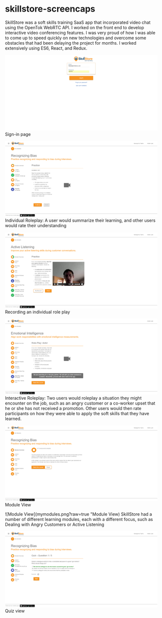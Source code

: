# skillstore-screencaps
SkillStore was a soft skills training SaaS app that incorporated video chat using the OpenTok WebRTC API. I worked on the front end to develop interactive video conferencing features. I was very proud of how I was able to come up to speed quickly on new technologies and overcome some obstacles that had been delaying the project for months. I worked extensively using ES6, React, and Redux.

![Sign-in page](signin.png?raw=true "Sign-in")
Sign-in page

![Individual Practice](individualpractice1.png?raw=true "Individual Practice")
Individual Roleplay: A user would summarize their learning, and other users would rate their understanding

![Individual Practice](individualpractice2.png?raw=true "Individual Practice")
Recording an individual role play

![Interactive Practice](interactivepractice1.png?raw=true "Interactive Practice")
Interactive Roleplay: Two users would roleplay a situation they might encounter on the job, such as an angry customer or a co-worker upset that he or she has not received a promotion. Other users would then rate participants on how they were able to apply the soft skills that they have learned.

![Module View](moduleview.png?raw=true "Module View")
Module View

![Module View](mymodules.png?raw=true "Module View)
SkillStore had a number of different learning modules, each with a different focus, such as Dealing with Angry Customers or Active Listening

![quiz](quiz.png?raw=true "quiz")
Quiz view
